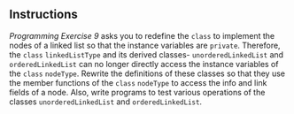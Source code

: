 ## Instructions ##

*Programming Exercise 9* asks you to redefine the `class` to implement the nodes of a linked list so that the instance variables are `private`. Therefore, the `class` `linkedListType` and its derived classes- `unorderedLinkedList` and `orderedLinkedList` can no longer directly access the instance variables of the `class` `nodeType`. Rewrite the definitions of these classes so that they use the member functions of the `class` `nodeType` to access the info and link fields of a node. Also, write programs to test various operations of the classes `unorderedLinkedList` and `orderedLinkedList`.